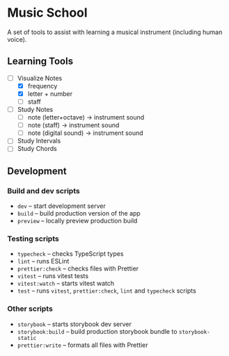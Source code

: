 # Music School

A set of tools to assist with learning a musical instrument (including human voice).

## Learning Tools

- [ ] Visualize Notes
    - [x] frequency
    - [x] letter + number
    - [ ] staff
- [ ] Study Notes
    - [ ] note (letter+octave) -> instrument sound
    - [ ] note (staff) -> instrument sound
    - [ ] note (digital sound) -> instrument sound
- [ ] Study Intervals
- [ ] Study Chords

## Development

### Build and dev scripts

- `dev` – start development server
- `build` – build production version of the app
- `preview` – locally preview production build

### Testing scripts

- `typecheck` – checks TypeScript types
- `lint` – runs ESLint
- `prettier:check` – checks files with Prettier
- `vitest` – runs vitest tests
- `vitest:watch` – starts vitest watch
- `test` – runs `vitest`, `prettier:check`, `lint` and `typecheck` scripts

### Other scripts

- `storybook` – starts storybook dev server
- `storybook:build` – build production storybook bundle to `storybook-static`
- `prettier:write` – formats all files with Prettier

